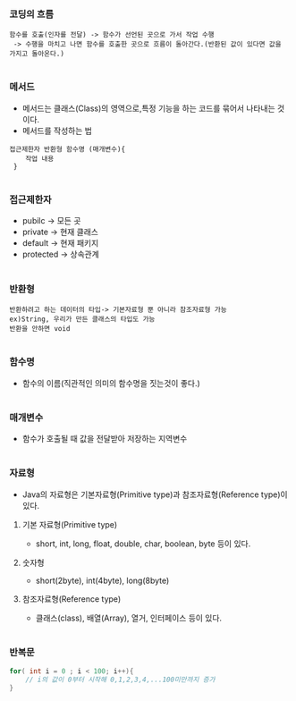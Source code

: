 ### 코딩의 흐름
```
함수를 호출(인자를 전달) -> 함수가 선언된 곳으로 가서 작업 수행
 -> 수행을 마치고 나면 함수를 호출한 곳으로 흐름이 돌아간다.(반환된 값이 있다면 값을 가지고 돌아온다.)
```
#    
### 메서드
- 메서드는 클래스(Class)의 영역으로,특정 기능을 하는 코드를 묶어서 나타내는 것이다.
- 메서드를 작성하는 법
```
접근제한자 반환형 함수명 (매개변수){
	작업 내용
 }
```
#
### 접근제한자
- pubilc -> 모든 곳 
-  private -> 현재 클래스
-  default -> 현재 패키지
-  protected -> 상속관계
#
### 반환형
 ```
반환하려고 하는 데이터의 타입-> 기본자료형 뿐 아니라 참조자료형 가능
 ex)String, 우리가 만든 클래스의 타입도 가능
 반환을 안하면 void
```
#
### 함수명
- 함수의 이름(직관적인 의미의 함수명을 짓는것이 좋다.)
#
### 매개변수
- 함수가 호출될 때 값을 전달받아 저장하는 지역변수
#
### 자료형
- Java의 자료형은 기본자료형(Primitive type)과 참조자료형(Reference type)이 있다.

1. 기본 자료형(Primitive type)
    - short, int, long, float, double, char, boolean, byte 등이 있다.
 
2. 숫자형
    - short(2byte), int(4byte), long(8byte)

3. 참조자료형(Reference type)
    - 클래스(class), 배열(Array), 열거, 인터페이스 등이 있다.
#
### 반복문
```java
for( int i = 0 ; i < 100; i++){
	// i의 값이 0부터 시작해 0,1,2,3,4,...100미만까지 증가
}
```


